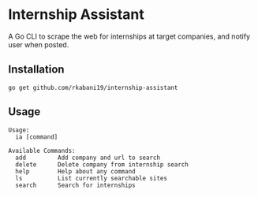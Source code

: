 # Internship Assistant
A Go CLI to scrape the web for internships at target companies, and notify user when posted.

## Installation
```
go get github.com/rkabani19/internship-assistant
```
## Usage
```
Usage:
  ia [command]

Available Commands:
  add         Add company and url to search
  delete      Delete company from internship search
  help        Help about any command
  ls          List currently searchable sites
  search      Search for internships
```
